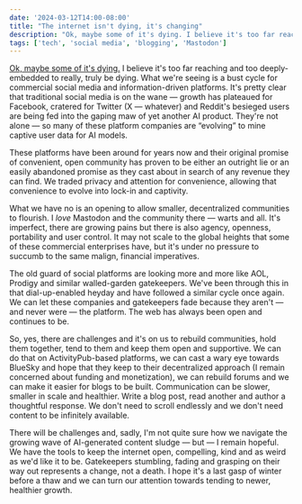 ```yaml
---
date: '2024-03-12T14:00-08:00'
title: "The internet isn't dying, it's changing"
description: "Ok, maybe some of it's dying. I believe it's too far reaching and too deeply-embedded to really, truly be dying. What we're seeing is a bust cycle for commercial social media and information-driven platforms. It's pretty clear that traditional social media is on the wane — growth has plateaued for Facebook, cratered for Twitter (X — whatever) and Reddit's besieged users are being fed into the gaping maw of yet another AI product. They're not alone — so many of these platform companies are “evolving” to mine captive user data for AI models."
tags: ['tech', 'social media', 'blogging', 'Mastodon']
---
```

[Ok, maybe some of it's dying.](https://www.wheresyoured.at/are-we-watching-the-internet-die/) I believe it's too far reaching and too deeply-embedded to really, truly be dying. What we're seeing is a bust cycle for commercial social media and information-driven platforms. It's pretty clear that traditional social media is on the wane — growth has plateaued for Facebook, cratered for Twitter (X — whatever) and Reddit's besieged users are being fed into the gaping maw of yet another AI product. They're not alone — so many of these platform companies are “evolving” to mine captive user data for AI models.<!-- excerpt -->

These platforms have been around for years now and their original promise of convenient, open community has proven to be either an outright lie or an easily abandoned promise as they cast about in search of any revenue they can find. We traded privacy and attention for convenience, allowing that convenience to evolve into lock-in and captivity.

What we have no is an opening to allow smaller, decentralized communities to flourish. I *love* Mastodon and the community there — warts and all. It's imperfect, there are growing pains but there is also agency, openness, portability and user control. It may not scale to the global heights that some of these commercial enterprises have, but it's under no pressure to succumb to the same malign, financial imperatives.

The old guard of social platforms are looking more and more like AOL, Prodigy and similar walled-garden gatekeepers. We've been through this in that dial-up-enabled heyday and have followed a similar cycle once again. We can let these companies and gatekeepers fade because they aren't — and never were — the platform. The web has always been open and continues to be.

So, yes, there are challenges and it's on us to rebuild communities, hold them together, tend to them and keep them open and supportive. We can do that on ActivityPub-based platforms, we can cast a wary eye towards BlueSky and hope that they keep to their decentralized approach (I remain concerned about funding and monetization), we can rebuild forums and we can make it easier for blogs to be built. Communication can be slower, smaller in scale and healthier. Write a blog post, read another and author a thoughtful response. We don't need to scroll endlessly and we don't need content to be infinitely available.

There will be challenges and, sadly, I'm not quite sure how we navigate the growing wave of AI-generated content sludge — but — I remain hopeful. We have the tools to keep the internet open, compelling, kind and as weird as we'd like it to be. Gatekeepers stumbling, fading and grasping on their way out represents a change, not a death. I hope it's a last gasp of winter before a thaw and we can turn our attention towards tending to newer, healthier growth.